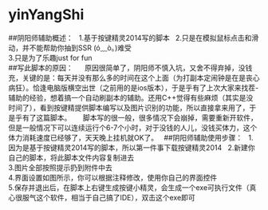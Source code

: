 # yinYangShi
##阴阳师辅助概述：  
 1.基于按键精灵2014写的脚本  
 2.只是在模拟鼠标点击和滑动，并不能帮助你抽到SSR (ó﹏ò｡)难受  
 3.只是为了乐趣just for fun  
##写此脚本的原因：  
    原因很简单了，阴阳师不慎入坑，又舍不得弃掉，没钱充，关键的是：每天并没有那么多的时间在这个上面（为打副本定闹钟是在是丧心病狂）。恰逢电脑版横空出世（之前用的是ios版本），于是乎有了上次大家来找茬-辅助的经验，想着搞一个自动刷副本的辅助。还用C++觉得有些麻烦（其实是没时间了），看到按键精提供脚本编写以及图片识别的功能，所以直接拿来用了，于是乎有了这篇脚本。  
    脚本写的很一般，很多情况下会崩掉，需要重新开软件，但是一般情况下可以连续运行个6-7个小时，对于没钱的人儿，没钱买体力，这个体力消耗速度已经够了，天天晚上挂机就OK了。  
##阴阳师辅助使用步骤：  
 1.因为是基于按键精灵2014写的脚本，所以第一件事下载按键精灵2014  
 2.新建你自己的脚本，将此脚本文件内容复制进去  
 3.图片全部按照提示扔到附件中去  
 4.界面设置如图所示，你可以根据注释修改，使用你自己的界面控件  
 5.保存并退出后，在脚本上右键生成按键小精灵，会生成一个exe可执行文件（真心很服气这个软件，相当于自己搞了IDE），双击这个exe即可  
 
